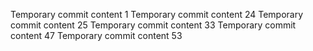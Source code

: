 Temporary commit content 1
Temporary commit content 24
Temporary commit content 25
Temporary commit content 33
Temporary commit content 47
Temporary commit content 53
